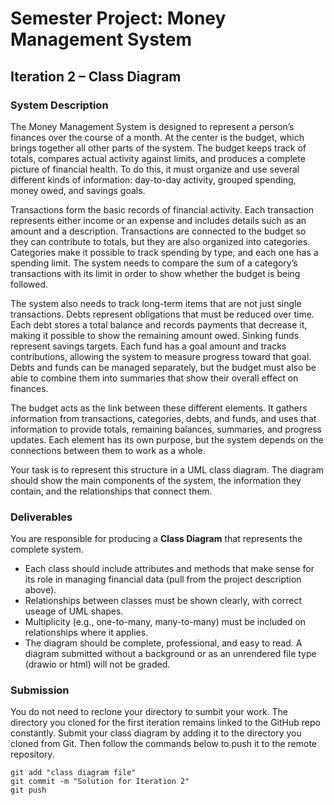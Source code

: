 # Semester Project: Money Management System  
## Iteration 2 – Class Diagram  

### System Description  
The Money Management System is designed to represent a person’s finances over the course of a month. At the center is the budget, which brings together all other parts of the system. The budget keeps track of totals, compares actual activity against limits, and produces a complete picture of financial health. To do this, it must organize and use several different kinds of information: day-to-day activity, grouped spending, money owed, and savings goals.  

Transactions form the basic records of financial activity. Each transaction represents either income or an expense and includes details such as an amount and a description. Transactions are connected to the budget so they can contribute to totals, but they are also organized into categories. Categories make it possible to track spending by type, and each one has a spending limit. The system needs to compare the sum of a category’s transactions with its limit in order to show whether the budget is being followed.  

The system also needs to track long-term items that are not just single transactions. Debts represent obligations that must be reduced over time. Each debt stores a total balance and records payments that decrease it, making it possible to show the remaining amount owed. Sinking funds represent savings targets. Each fund has a goal amount and tracks contributions, allowing the system to measure progress toward that goal. Debts and funds can be managed separately, but the budget must also be able to combine them into summaries that show their overall effect on finances.  

The budget acts as the link between these different elements. It gathers information from transactions, categories, debts, and funds, and uses that information to provide totals, remaining balances, summaries, and progress updates. Each element has its own purpose, but the system depends on the connections between them to work as a whole.  

Your task is to represent this structure in a UML class diagram. The diagram should show the main components of the system, the information they contain, and the relationships that connect them. 

### Deliverables  
You are responsible for producing a **Class Diagram** that represents the complete system.  
   - Each class should include attributes and methods that make sense for its role in managing financial data (pull from the project description above).  
   - Relationships between classes must be shown clearly, with correct useage of UML shapes.
   - Multiplicity (e.g., one-to-many, many-to-many) must be included on relationships where it applies.  
   - The diagram should be complete, professional, and easy to read. A diagram submitted without a background or as an unrendered file type (drawio or html) will not be graded.


### Submission  
You do not need to reclone your directory to sumbit your work. The directory you cloned for the first iteration remains linked to the GitHub repo constantly. Submit your class diagram by adding it to the directory you cloned from Git. Then follow the commands below to push it to the remote repository.
```
git add "class diagram file"
git commit -m "Solution for Iteration 2"
git push
```
